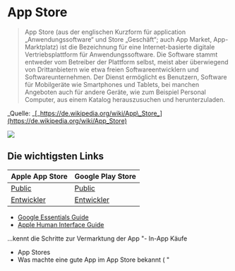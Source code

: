 # App Store

> App Store \(aus der englischen Kurzform für application „Anwendungssoftware“ und Store „Geschäft“; auch App Market, App-Marktplatz\) ist die Bezeichnung für eine Internet-basierte digitale Vertriebsplattform für Anwendungssoftware. Die Software stammt entweder vom Betreiber der Plattform selbst, meist aber überwiegend von Drittanbietern wie etwa freien Softwareentwicklern und Softwareunternehmen. Der Dienst ermöglicht es Benutzern, Software für Mobilgeräte wie Smartphones und Tablets, bei manchen Angeboten auch für andere Geräte, wie zum Beispiel Personal Computer, aus einem Katalog herauszusuchen und herunterzuladen.

_Quelle: _[_https://de.wikipedia.org/wiki/App\_Store_](https://de.wikipedia.org/wiki/App_Store)

![](http://1u88jj3r4db2x4txp44yqfj1.wpengine.netdna-cdn.com/wp-content/uploads/2014/05/app-store-930x384.jpg)

## Die wichtigsten Links

| Apple App Store | Google Play Store |
| :--- | :--- |
| [Public](https://itunes.apple.com/ch/genre/ios/id36?mt=8) | [Public](https://play.google.com/store/apps?hl=de) |
| [Entwickler](https://developer.apple.com/) | [Entwickler](https://developer.android.com/index.html) |

* [Google Essentials Guide](https://developer.android.com/distribute/essentials/index.html)
* [Apple Human Interface Guide](https://developer.apple.com/ios/human-interface-guidelines/overview/design-principles/)



...kennt die Schritte zur Vermarktung der App	"- In-App Käufe
- App Stores 
- Was machte eine gute App im App Store bekannt (
"





